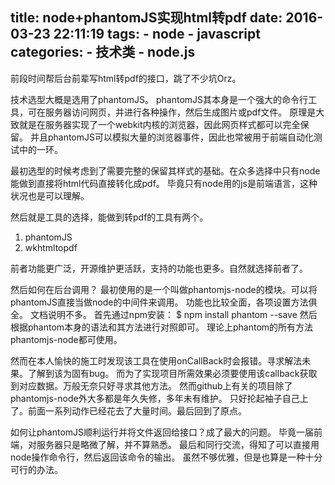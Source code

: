 title: node+phantomJS实现html转pdf
date: 2016-03-23 22:11:19
tags: 
    - node
    - javascript
categories: 
    - 技术类
    - node.js
---

前段时间帮后台前辈写html转pdf的接口，跳了不少坑Orz。

技术选型大概是选用了phantomJS。
phantomJS其本身是一个强大的命令行工具，可在服务器访问网页，并进行各种操作，然后生成图片或pdf文件。
原理是大致就是在服务器实现了一个webkit内核的浏览器，因此网页样式都可以完全保留。
并且phantomJS可以模拟大量的浏览器事件，因此也常被用于前端自动化测试中的一环。

最初选型的时候考虑到了需要完整的保留其样式的基础。在众多选择中只有node能做到直接将html代码直接转化成pdf。
毕竟只有node用的js是前端语言，这种状况也是可以理解。

然后就是工具的选择，能做到转pdf的工具有两个。
1. phantomJS
2. wkhtmltopdf

前者功能更广泛，开源维护更活跃，支持的功能也更多。自然就选择前者了。

然后如何在后台调用？
最初使用的是一个叫做phantomjs-node的模块。可以将phantomJS直接当做node的中间件来调用。
功能也比较全面，各项设置方法俱全。
文档说明不多。
首先通过npm安装：
    $ npm install phantom --save
然后根据phantom本身的语法和其方法进行对照即可。
理论上phantom的所有方法phantomjs-node都可使用。

然而在本人愉快的施工时发现该工具在使用onCallBack时会报错。寻求解法未果。了解到该为固有bug。
而为了实现项目所需效果必须要使用该callback获取到对应数据。万般无奈只好寻求其他方法。
然而github上有关的项目除了phantomjs-node外大多都是年久失修，多年未有维护。
只好抡起袖子自己上了。前面一系列动作已经花去了大量时间。最后回到了原点。

如何让phantomJS顺利运行并将文件返回给接口？成了最大的问题。
毕竟一届前端，对服务器只是略微了解，并不算熟悉。
最后和同行交流，得知了可以直接用node操作命令行，然后返回该命令的输出。
虽然不够优雅，但是也算是一种十分可行的办法。
